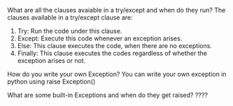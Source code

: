 
What are all the clauses avaiable in a try/except and when do they run?
The clauses available in a try/except clause are:
1. Try: Run the code under this clause.
2. Except: Execute this code whenever an exception arises.
3. Else: This clause executes the code, when there are no exceptions.
4. Finally: This clause executes the codes regardless of whether the exception arises or not.

How do you write your own Exception?
You can write your own exception in python using raise Exception() 

What are some built-in Exceptions and when do they get raised?
????